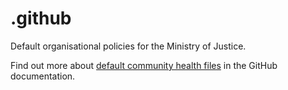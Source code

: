 # .github

Default organisational policies for the Ministry of Justice.

Find out more about [default community health files](https://docs.github.com/en/communities/setting-up-your-project-for-healthy-contributions/creating-a-default-community-health-file) in the GitHub documentation.
